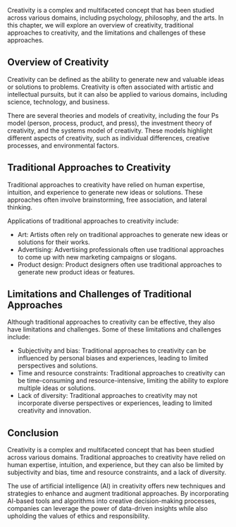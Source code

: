 
Creativity is a complex and multifaceted concept that has been studied across various domains, including psychology, philosophy, and the arts. In this chapter, we will explore an overview of creativity, traditional approaches to creativity, and the limitations and challenges of these approaches.

Overview of Creativity
----------------------

Creativity can be defined as the ability to generate new and valuable ideas or solutions to problems. Creativity is often associated with artistic and intellectual pursuits, but it can also be applied to various domains, including science, technology, and business.

There are several theories and models of creativity, including the four Ps model (person, process, product, and press), the investment theory of creativity, and the systems model of creativity. These models highlight different aspects of creativity, such as individual differences, creative processes, and environmental factors.

Traditional Approaches to Creativity
------------------------------------

Traditional approaches to creativity have relied on human expertise, intuition, and experience to generate new ideas or solutions. These approaches often involve brainstorming, free association, and lateral thinking.

Applications of traditional approaches to creativity include:

* Art: Artists often rely on traditional approaches to generate new ideas or solutions for their works.
* Advertising: Advertising professionals often use traditional approaches to come up with new marketing campaigns or slogans.
* Product design: Product designers often use traditional approaches to generate new product ideas or features.

Limitations and Challenges of Traditional Approaches
----------------------------------------------------

Although traditional approaches to creativity can be effective, they also have limitations and challenges. Some of these limitations and challenges include:

* Subjectivity and bias: Traditional approaches to creativity can be influenced by personal biases and experiences, leading to limited perspectives and solutions.
* Time and resource constraints: Traditional approaches to creativity can be time-consuming and resource-intensive, limiting the ability to explore multiple ideas or solutions.
* Lack of diversity: Traditional approaches to creativity may not incorporate diverse perspectives or experiences, leading to limited creativity and innovation.

Conclusion
----------

Creativity is a complex and multifaceted concept that has been studied across various domains. Traditional approaches to creativity have relied on human expertise, intuition, and experience, but they can also be limited by subjectivity and bias, time and resource constraints, and a lack of diversity.

The use of artificial intelligence (AI) in creativity offers new techniques and strategies to enhance and augment traditional approaches. By incorporating AI-based tools and algorithms into creative decision-making processes, companies can leverage the power of data-driven insights while also upholding the values of ethics and responsibility.
